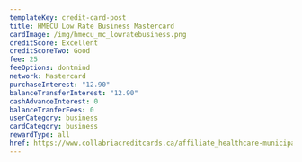 ```yaml
---
templateKey: credit-card-post
title: HMECU Low Rate Business Mastercard
cardImage: /img/hmecu_mc_lowratebusiness.png
creditScore: Excellent
creditScoreTwo: Good
fee: 25
feeOptions: dontmind
network: Mastercard
purchaseInterest: "12.90"
balanceTransferInterest: "12.90"
cashAdvanceInterest: 0
balanceTranferFees: 0
userCategory: business
cardCategory: business
rewardType: all
href: https://www.collabriacreditcards.ca/affiliate_healthcare-municipal-employees-credit-union/business-cards/pc95/card_national-low-rate-business-mastercard
---
```

